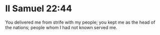 # II Samuel 22:44

You delivered me from strife with my people; you kept me as the head of the nations; people whom I had not known served me.
